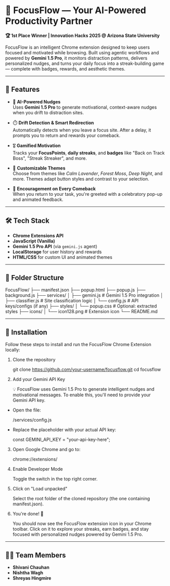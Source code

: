 # 🚀 FocusFlow — Your AI-Powered Productivity Partner

**🏆 1st Place Winner | Innovation Hacks 2025 @ Arizona State University**

FocusFlow is an intelligent Chrome extension designed to keep users focused and motivated while browsing. Built using agentic workflows and powered by **Gemini 1.5 Pro**, it monitors distraction patterns, delivers personalized nudges, and turns your daily focus into a streak-building game — complete with badges, rewards, and aesthetic themes.

---

## 🌟 Features

- 🧠 **AI-Powered Nudges**  
  Uses **Gemini 1.5 Pro** to generate motivational, context-aware nudges when you drift to distraction sites.

- ⏱️ **Drift Detection & Smart Redirection**  
  Automatically detects when you leave a focus site. After a delay, it prompts you to return and rewards your comeback.

- 🎖️ **Gamified Motivation**  
  Tracks your **FocusPoints**, **daily streaks**, and **badges** like "Back on Track Boss", "Streak Streaker", and more.

- 🎨 **Customizable Themes**  
  Choose from themes like *Calm Lavender*, *Forest Moss*, *Deep Night*, and more. Themes adapt button styles and contrast to your selection.

- 💬 **Encouragement on Every Comeback**  
  When you return to your task, you're greeted with a celebratory pop-up and animated feedback.

---

## 🛠️ Tech Stack

- **Chrome Extensions API**
- **JavaScript (Vanilla)**
- **Gemini 1.5 Pro API** (via `gemini.js` agent)
- **LocalStorage** for user history and rewards
- **HTML/CSS** for custom UI and animated themes

---

## 📁 Folder Structure
FocusFlow/ ├── manifest.json ├── popup.html ├── popup.js ├── background.js ├── services/ │ ├── gemini.js # Gemini 1.5 Pro integration │ ├── classifier.js # Site classification logic │ └── config.js # API keys/configs (if any) ├── styles/ │ └── popup.css # Optional: extracted styles ├── icons/ │ └── icon128.png # Extension icon └── README.md

---

## 🚀 Installation

Follow these steps to install and run the FocusFlow Chrome Extension locally:

1. Clone the repository

    git clone https://github.com/your-username/focusflow.git
    cd focusflow

2. Add your Gemini API Key
     
    💡 FocusFlow uses Gemini 1.5 Pro to generate intelligent nudges and motivational messages.
    To enable this, you'll need to provide your Gemini API key.

- Open the file:
  
  /services/config.js

- Replace the placeholder with your actual API key:
  
  const GEMINI_API_KEY = "your-api-key-here";

3. Open Google Chrome and go to:

     chrome://extensions/

4. Enable Developer Mode

     Toggle the switch in the top right corner.

6. Click on "Load unpacked"
   
     Select the root folder of the cloned repository (the one containing manifest.json).

6. You're done! 🎉
   
    You should now see the FocusFlow extension icon in your Chrome toolbar. Click on it to explore your streaks, earn badges, and stay           focused with personalized nudges powered by Gemini 1.5 Pro.

---

## 👩‍💻 Team Members

- **Shivani Chauhan**  
- **Nishtha Wagh**  
- **Shreyas Hingmire**
